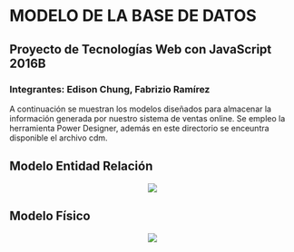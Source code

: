 # MODELO DE LA BASE DE DATOS

## Proyecto de Tecnologías Web con JavaScript 2016B

### Integrantes: Edison Chung, Fabrizio Ramírez

A continuación se muestran los modelos diseñados para almacenar la información generada por nuestro sistema de ventas online. Se empleo la herramienta Power Designer, además en este directorio se enceuntra disponible el archivo cdm.

## Modelo Entidad Relación
<p align="center">
<img src="https://github.com/fabriram20/Proyecto_TECWEB_JavaScript/blob/Script-Modelo-Base-de-Datos/Modelo%20Base%20de%20Datos/Graficos/Modelo%20Entidad%20Relacion.png?raw=true">
</p>

## Modelo Físico
<p align="center">
<img src="https://github.com/fabriram20/Proyecto_TECWEB_JavaScript/blob/Script-Modelo-Base-de-Datos/Modelo%20Base%20de%20Datos/Graficos/Modelo%20F%C3%ADsico.png?raw=true">
</p>